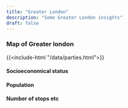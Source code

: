 ```yaml
---
title: "Greater London"
description: "Some Greater London insights"
draft: false
---
```



### Map of Greater london
{{<include-html "/data/parties.html">}}

#### Socioeconomical status
#### Population
#### Number of stops etc
